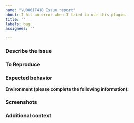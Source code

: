 ```yaml
---
name: "\U0001F41B Issue report"
about: I hit an error when I tried to use this plugin.
title: ''
labels: bug
assignees: ''

---
```


### Describe the issue
<!--
  A clear and concise description of what the issue is.

  For example - When I try to authorize my Reader with a valid location and
  OAuth access token, the plugin returns an exception with message
  "Cannot read property 'authorize' of undefined."

  Error log details:
  ```
  // paste your error log here
  ```
-->

### To Reproduce
<!--
  Steps to reproduce the issue.

  For example - 
  1. Initialize the SDK
  1. Get a valid authz code
  1. Call `await RNReaderSDKAuthorization.authorize(authCode);` and failed

  Here the piece of code that reproduce the issue.

  ```javascript
  const { RNReaderSDKAuthorization, RNReaderSDKCheckout, RNReaderSDKReaderSettings } = NativeModules;

  export async function authorizeAsync(authCode) {
    try {
      // it looks like that RNReaderSDKAuthorization is undefined
      return await RNReaderSDKAuthorization.authorize(authCode);
    } catch (ex) {
      throw createReaderSDKError(ex);
    }
  }
  ```
-->

### Expected behavior
<!--
  A clear and concise description of what you expected to happen.

  For example - The authorization should complete successfully with my valid authz token.
-->


**Environment (please complete the following information):**
<!--
  - platform: [e.g. iOS or Android]
  - OS and version: [e.g. iOS8.1]
  - dev environment: [e.g. MacOS or Windows]
  - Reader SDK version: [e.g. 1.1.1]

  In addition: Run `react-native info` in your terminal and copy the results here.
-->

### Screenshots
<!-- If applicable, add screenshots to help explain your problem. -->

### Additional context
<!-- Add any other context about the problem here. -->
